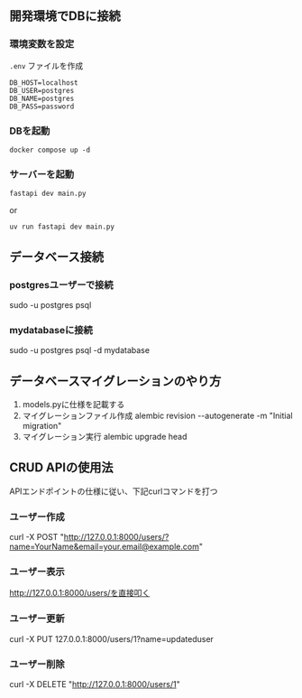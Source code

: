 ## 開発環境でDBに接続

### 環境変数を設定

`.env` ファイルを作成

```.env
DB_HOST=localhost
DB_USER=postgres
DB_NAME=postgres
DB_PASS=password
```

### DBを起動

`docker compose up -d`

### サーバーを起動

`fastapi dev main.py`

or

`uv run fastapi dev main.py`

## データベース接続
### postgresユーザーで接続
sudo -u postgres psql
### mydatabaseに接続
sudo -u postgres psql -d mydatabase

## データベースマイグレーションのやり方
1. models.pyに仕様を記載する
2. マイグレーションファイル作成
alembic revision --autogenerate -m "Initial migration"
3. マイグレーション実行
alembic upgrade head

## CRUD APIの使用法
APIエンドポイントの仕様に従い、下記curlコマンドを打つ
### ユーザー作成
curl -X POST "http://127.0.0.1:8000/users/?name=YourName&email=your.email@example.com"
### ユーザー表示
http://127.0.0.1:8000/users/を直接叩く
### ユーザー更新
curl -X PUT 127.0.0.1:8000/users/1?name=updateduser
### ユーザー削除
curl -X DELETE "http://127.0.0.1:8000/users/1"
